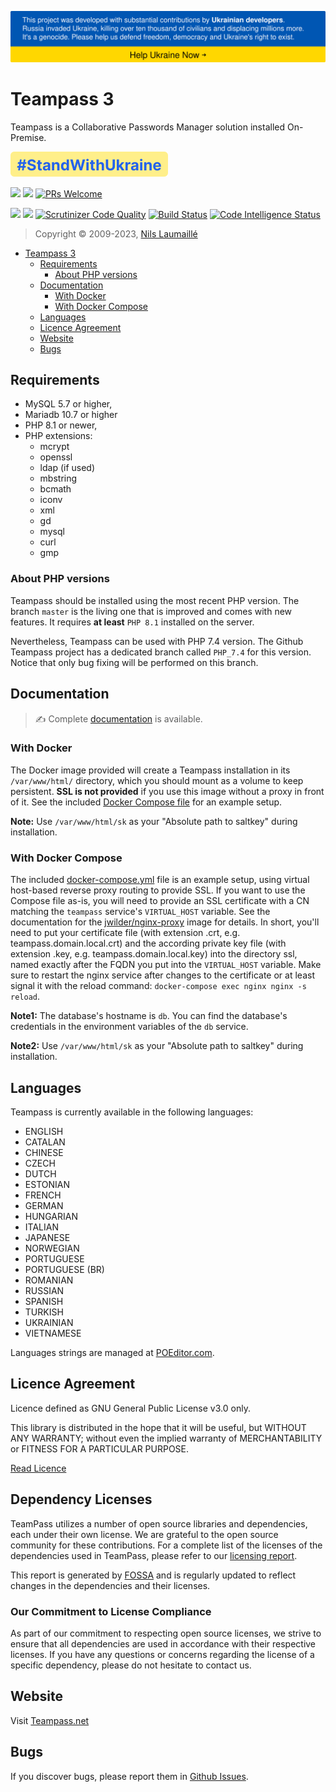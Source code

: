 [![SWUbanner](https://raw.githubusercontent.com/vshymanskyy/StandWithUkraine/main/banner-direct.svg)](https://github.com/vshymanskyy/StandWithUkraine/blob/main/docs/README.md)

# Teampass 3

Teampass is a Collaborative Passwords Manager solution installed On-Premise.

[![StandWithUkraine](https://raw.githubusercontent.com/vshymanskyy/StandWithUkraine/main/badges/StandWithUkraine.svg)](https://github.com/vshymanskyy/StandWithUkraine/blob/main/docs/README.md)

![](https://img.shields.io/github/stars/nilsteampassnet/TeamPass?style=social)
![](https://img.shields.io/github/license/nilsteampassnet/teampass)
[![PRs Welcome](https://img.shields.io/badge/PRs-welcome-brightgreen.svg?style=flat-square)](https://makeapullrequest.com)

![](https://img.shields.io/github/v/release/nilsteampassnet/Teampass)
![](https://img.shields.io/github/commits-since/nilsteampassnet/teampass/latest)
[![Scrutinizer Code Quality](https://scrutinizer-ci.com/g/nilsteampassnet/TeamPass/badges/quality-score.png?b=master)](https://scrutinizer-ci.com/g/nilsteampassnet/TeamPass/?branch=master)
[![Build Status](https://scrutinizer-ci.com/g/nilsteampassnet/TeamPass/badges/build.png?b=master)](https://scrutinizer-ci.com/g/nilsteampassnet/TeamPass/build-status/master)
[![Code Intelligence Status](https://scrutinizer-ci.com/g/nilsteampassnet/TeamPass/badges/code-intelligence.svg?b=master)](https://scrutinizer-ci.com/code-intelligence)

> Copyright © 2009-2023, [Nils Laumaillé](Nils@Teampass.net)

<!-- MDTOC maxdepth:2 firsth1:0 numbering:0 flatten:0 bullets:1 updateOnSave:1 -->

- [Teampass 3](#teampass-3)
  - [Requirements](#requirements)
    - [About PHP versions](#about-php-versions)
  - [Documentation](#documentation)
    - [With Docker](#with-docker)
    - [With Docker Compose](#with-docker-compose)
  - [Languages](#languages)
  - [Licence Agreement](#licence-agreement)
  - [Website](#website)
  - [Bugs](#bugs)

<!-- /MDTOC -->

## Requirements

* MySQL 5.7 or higher,
* Mariadb 10.7 or higher
* PHP 8.1 or newer,
* PHP extensions:
  * mcrypt
  * openssl
  * ldap (if used)
  * mbstring
  * bcmath
  * iconv
  * xml
  * gd
  * mysql
  * curl
  * gmp

### About PHP versions

Teampass should be installed using the most recent PHP version.
The branch `master` is the living one that is improved and comes with new features.
It requires __at least__ `PHP 8.1` installed on the server.

Nevertheless, Teampass can be used with PHP 7.4 version.
The Github Teampass project has a dedicated branch called `PHP_7.4` for this version.
Notice that only bug fixing will be performed on this branch.

## Documentation

> ✍️ Complete [documentation](https://documentation.teampass.net) is available.

### With Docker
The Docker image provided will create a Teampass installation in its `/var/www/html/` directory, which you should mount as a volume to keep persistent. **SSL is not provided** if you use this image without a proxy in front of it. See the included [Docker Compose file](docker-compose.yml) for an example setup.

**Note:** Use `/var/www/html/sk` as your "Absolute path to saltkey" during installation.


### With Docker Compose
The included [docker-compose.yml](docker-compose.yml) file is an example setup, using virtual host-based reverse proxy routing to provide SSL. If you want to use the Compose file as-is, you will need to provide an SSL certificate with a CN matching the `teampass` service's `VIRTUAL_HOST` variable. See the documentation for the [jwilder/nginx-proxy](https://github.com/jwilder/nginx-proxy) image for details. In short, you'll need to put your certificate file (with extension .crt, e.g. teampass.domain.local.crt) and the according private key file (with extension .key, e.g. teampass.domain.local.key) into the directory ssl, named exactly after the FQDN you put into the `VIRTUAL_HOST` variable. Make sure to restart the nginx service after changes to the certificate or at least signal it with the reload command: `docker-compose exec nginx nginx -s reload`.

**Note1:** The database's hostname is `db`. You can find the database's credentials in the environment variables of the `db` service.

**Note2:** Use `/var/www/html/sk` as your "Absolute path to saltkey" during installation.

## Languages

Teampass is currently available in the following languages:
* ENGLISH
* CATALAN
* CHINESE
* CZECH
* DUTCH
* ESTONIAN
* FRENCH
* GERMAN
* HUNGARIAN
* ITALIAN
* JAPANESE
* NORWEGIAN
* PORTUGUESE
* PORTUGUESE (BR)
* ROMANIAN
* RUSSIAN
* SPANISH
* TURKISH
* UKRAINIAN
* VIETNAMESE

Languages strings are managed at [POEditor.com](https://poeditor.com/join/project?hash=0vptzClQrM).

## Licence Agreement

Licence defined as GNU General Public License v3.0 only.

This library is distributed in the hope that it will be useful, but WITHOUT ANY WARRANTY; without even the implied warranty of MERCHANTABILITY or FITNESS FOR A PARTICULAR PURPOSE.

[Read Licence](license.md)

## Dependency Licenses

TeamPass utilizes a number of open source libraries and dependencies, each under their own license. We are grateful to the open source community for these contributions. For a complete list of the licenses of the dependencies used in TeamPass, please refer to our [licensing report](/licenses/FOSSA-Licenses-Report.md).

This report is generated by [FOSSA](https://app.fossa.com/) and is regularly updated to reflect changes in the dependencies and their licenses.

### Our Commitment to License Compliance

As part of our commitment to respecting open source licenses, we strive to ensure that all dependencies are used in accordance with their respective licenses. If you have any questions or concerns regarding the license of a specific dependency, please do not hesitate to contact us.


## Website

Visit [Teampass.net](https://teampass.net/)

## Bugs

If you discover bugs, please report them in [Github Issues](https://github.com/nilsteampassnet/TeamPass/issues).

